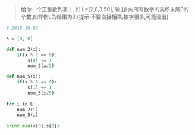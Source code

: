 > 	给你一个正整数列表 L, 如 L=[2,8,3,50], 输出L内所有数字的乘积末尾0的个数,如样例L的结果为2.(提示:不要直接相乘,数字很多,可能溢出)

``` python
# 2016-10-02

s = [0, 0]

def num_2(x):
    if(x % 2 == 0):
        s[0] += 1
        num_2(x/2)

def num_5(x):
    if(x % 5 == 0):
        s[1] += 1
        num_5(x/5)       
    
for i in L:
    num_2(i)
    num_5(i)
    
print min(s[0],s[1])
```